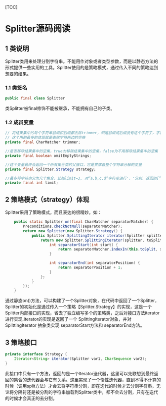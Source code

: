 [TOC]

# Splitter源码阅读

## 1 类说明

Splitter类用来处理分割字符串。不能用作对象或者类型参数，而是以静态方法的形式提供一些实用的工具。Splitter使用的是策略模式，通过传入不同的策略达到想要的结果。

### 1.1 类签名

```java
public final class Splitter
```

类Splitter被final修饰不能被继承，不能拥有自己的子类。

### 1.2 成员变量

```java
// 将结果集中的每个字符串前缀和后缀都去除trimmer，知道前缀或后缀没有这个字符了，字符串“中”的不用去除
// 这个用的最多的体现就是去除字符两边的空格
private final CharMatcher trimmer;

//是否移除结果集中的空集，true为移除结果集中的空集，false为不用移除结果集中的空集
private final boolean omitEmptyStrings;

//这个变量最终会返回一个所有集合类的父接口，它是贯穿着整个字符串分解的变量
private final Splitter.Strategy strategy;

//最多将字符串分为几个集合，比如limit=3, 对”a,b,c,d”字符串进行'，'分割，返回的[”a”,”b”,”c,d”] //意思为最多可以分割成3段，这个可以在链式编程的limit方法参数设置
private final int limit;
```

## 2 策略模式（strategy）体现

Splitter采用了策略模式，而且表达的很精妙。如：

```java
    public static Splitter on(final CharMatcher separatorMatcher) {
        Preconditions.checkNotNull(separatorMatcher);
        return new Splitter(new Splitter.Strategy() {
            public Splitter.SplittingIterator iterator(Splitter splitter, CharSequence toSplit) {
                return new Splitter.SplittingIterator(splitter, toSplit) {
                    int separatorStart(int start) {
                        return separatorMatcher.indexIn(this.toSplit, start);
                    }

                    int separatorEnd(int separatorPosition) {
                        return separatorPosition + 1;
                    }
                };
            }
        });
    }
```

通过静态on()方法，可以构建了一个Splitter对象，在代码中返回了一个Splitter，Splitter的初始化是通过传入一个策略【Splitter.Strategy】的实现，这是一个Splitter内部接口的实现，省去了独立编写多个的策略类，之后对接口方法iterator进行实现,iterator的实现是返回了一个 SplittingIterator对象，并对 SplittingIterator 抽象类实现 separatorStart方法和 separatorEnd方法。

## 3 策略接口

```java
private interface Strategy {
    Iterator<String> iterator(Splitter var1, CharSequence var2);
}
```

此接口中只有一个方法，返回的是一个Iterator迭代器，这里可以先联想到最终返回的集合的迭代器会与它有关系。这里实现了一个惰性迭代器，直到不得不计算的时候（调用split方法）才会去将字符串分割，即在迭代的时候才去分割字符串，无论将分隔符还是被分割的字符串加载到Splitter类中，都不会去分割，只有在迭代的时候才会真正的去分割。












